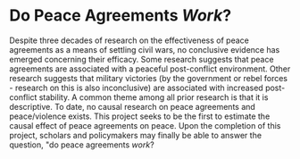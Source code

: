 # Do Peace Agreements *Work*?

Despite three decades of research on the effectiveness of peace agreements as a means of settling civil wars, no conclusive evidence has emerged concerning their efficacy. Some research suggests that peace agreements are associated with a peaceful post-conflict environment. Other research suggests that military victories (by the government or rebel forces - research on this is also inconclusive) are associated with increased post-conflict stability. A common theme among all prior research is that it is descriptive. To date, no causal research on peace agreements and peace/violence exists. This project seeks to be the first to estimate the causal effect of peace agreements on peace. Upon the completion of this project, scholars and policymakers may finally be able to answer the question, "do peace agreements *work*?
